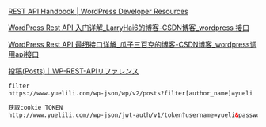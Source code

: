 [REST API Handbook | WordPress Developer Resources](https://developer.wordpress.org/rest-api/)

[WordPress Rest API 入门详解_LarryHai6的博客-CSDN博客_wordpress 接口](https://blog.csdn.net/u011537073/article/details/87882337)

[WordPress Rest API 最细接口详解_瓜子三百克的博客-CSDN博客_wordpress调用api接口](https://blog.csdn.net/weixin_38633659/article/details/105924225)

[投稿(Posts)｜WP-REST-APIリファレンス](https://wp-rest-api.mydocument.jp/reference/posts/)

```html
filter
https://www.yuelili.com/wp-json/wp/v2/posts?filter[author_name]=yueli

获取cookie TOKEN
http://www.yuelili.com//wp-json/jwt-auth/v1/token?username=yueli&password=yuelili.com


```

